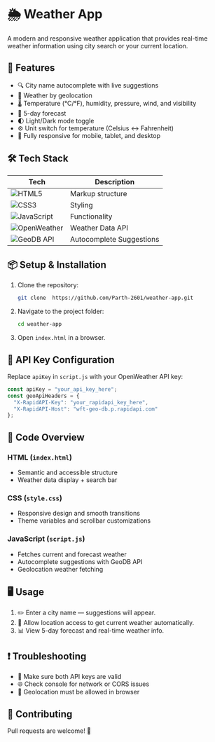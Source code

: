 # 🌦️ Weather App

A modern and responsive weather application that provides real-time weather information using city search or your current location.

## 🚀 Features
- 🔍 City name autocomplete with live suggestions
- 📍 Weather by geolocation
- 🌡️ Temperature (°C/°F), humidity, pressure, wind, and visibility
- 📅 5-day forecast
- 🌓 Light/Dark mode toggle
- ⚙️ Unit switch for temperature (Celsius ↔ Fahrenheit)
- 📱 Fully responsive for mobile, tablet, and desktop

## 🛠️ Tech Stack

| Tech               | Description                    |
|--------------------|--------------------------------|
| ![HTML5](https://img.shields.io/badge/HTML5-E34F26?style=flat&logo=html5&logoColor=white) | Markup structure |
| ![CSS3](https://img.shields.io/badge/CSS3-1572B6?style=flat&logo=css3&logoColor=white) | Styling |
| ![JavaScript](https://img.shields.io/badge/JavaScript-F7DF1E?style=flat&logo=javascript&logoColor=black) | Functionality |
| ![OpenWeather](https://img.shields.io/badge/OpenWeather-FF6B6B?style=flat&logo=cloudflare&logoColor=white) | Weather Data API |
| ![GeoDB API](https://img.shields.io/badge/GeoDB-RapidAPI-blue?style=flat&logo=rapidapi&logoColor=white) | Autocomplete Suggestions |

## 📦 Setup & Installation
1. Clone the repository:
   ```sh
   git clone  https://github.com/Parth-2601/weather-app.git
   ```
2. Navigate to the project folder:
   ```sh
   cd weather-app
   ```
3. Open `index.html` in a browser.

## 🔑 API Key Configuration
Replace `apiKey` in `script.js` with your OpenWeather API key:
```js
const apiKey = "your_api_key_here";
const geoApiHeaders = {
  "X-RapidAPI-Key": "your_rapidapi_key_here",
  "X-RapidAPI-Host": "wft-geo-db.p.rapidapi.com"
};
```

## 📜 Code Overview
### HTML (`index.html`)
- Semantic and accessible structure
- Weather data display + search bar

### CSS (`style.css`)
- Responsive design and smooth transitions
- Theme variables and scrollbar customizations

### JavaScript (`script.js`)
- Fetches current and forecast weather
- Autocomplete suggestions with GeoDB API
- Geolocation weather fetching

## 🖥️ Usage
1. ✏️ Enter a city name — suggestions will appear.
2. 📍 Allow location access to get current weather automatically.
3. 📊 View 5-day forecast and real-time weather info.

## ❗ Troubleshooting
- 🔐 Make sure both API keys are valid
- 🌐 Check console for network or CORS issues
- 🧭 Geolocation must be allowed in browser

## 🤝 Contributing
Pull requests are welcome! 🎉

